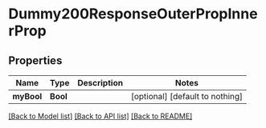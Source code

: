 # Dummy200ResponseOuterPropInnerProp


## Properties
Name | Type | Description | Notes
------------ | ------------- | ------------- | -------------
**myBool** | **Bool** |  | [optional] [default to nothing]


[[Back to Model list]](../README.md#models) [[Back to API list]](../README.md#api-endpoints) [[Back to README]](../README.md)


